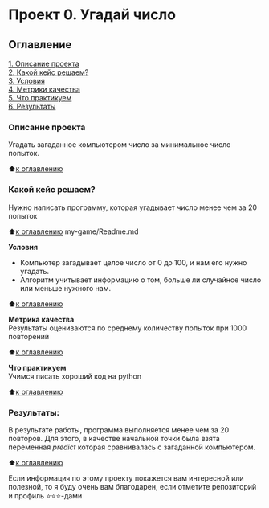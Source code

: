 # Проект 0. Угадай число

## Оглавление  
[1. Описание проекта](https://github.com/alexmoscar/new-rep/blob/main/Readme.md#1.-Описание-проекта)  
[2. Какой кейс решаем?](https://github.com/alexmoscar/new-rep/blob/main/Readme.md#Какой-кейс-решаем)  
[3. Условия](https://github.com/alexmoscar/new-rep/blob/main/Readme.md#Условия)  
[4. Метрики качества](https://github.com/alexmoscar/new-rep/blob/main/Readme.md#Метрика-качества)  
[5. Что практикуем](https://github.com/alexmoscar/new-rep/blob/main/Readme.md#Что-практикуем)    
[6. Результаты](https://github.com/alexmoscar/new-rep/blob/main/Readme.md#Результаты) 

### Описание проекта    
Угадать загаданное компьютером число за минимальное число попыток.

:arrow_up:[к оглавлению](https://github.com/alexmoscar/new-rep/blob/main/Readme.md#Оглавление)


### Какой кейс решаем?    
Нужно написать программу, которая угадывает число менее чем за 20 попыток

:arrow_up:[к оглавлению](https://github.com/alexmoscar/new-rep/blob/main/Readme.md#Оглавление)
my-game/Readme.md

**Условия**  
- Компьютер загадывает целое число от 0 до 100, и нам его нужно угадать. 
- Алгоритм учитывает информацию о том, больше ли случайное число или меньше нужного нам.

:arrow_up:[к оглавлению](https://github.com/alexmoscar/new-rep/blob/main/Readme.md#Оглавление)

**Метрика качества**     
Результаты оцениваются по среднему количеству попыток при 1000 повторений

:arrow_up:[к оглавлению](https://github.com/alexmoscar/new-rep/blob/main/Readme.md#Оглавление)

**Что практикуем**     
Учимся писать хороший код на python

:arrow_up:[к оглавлению](https://github.com/alexmoscar/new-rep/blob/main/Readme.md#Оглавление)

### Результаты:  
В результате работы, программа выполняется менее чем за 20 повторов.
Для этого, в качестве начальной точки была взята переменная *predict* которая сравнивалась с загаданной компьютером.

:arrow_up:[к оглавлению](https://github.com/alexmoscar/new-rep/blob/main/Readme.md#Оглавление)

Если информация по этому проекту покажется вам интересной или полезной, то я буду очень вам благодарен, если отметите репозиторий и профиль ⭐️⭐️⭐️-дами